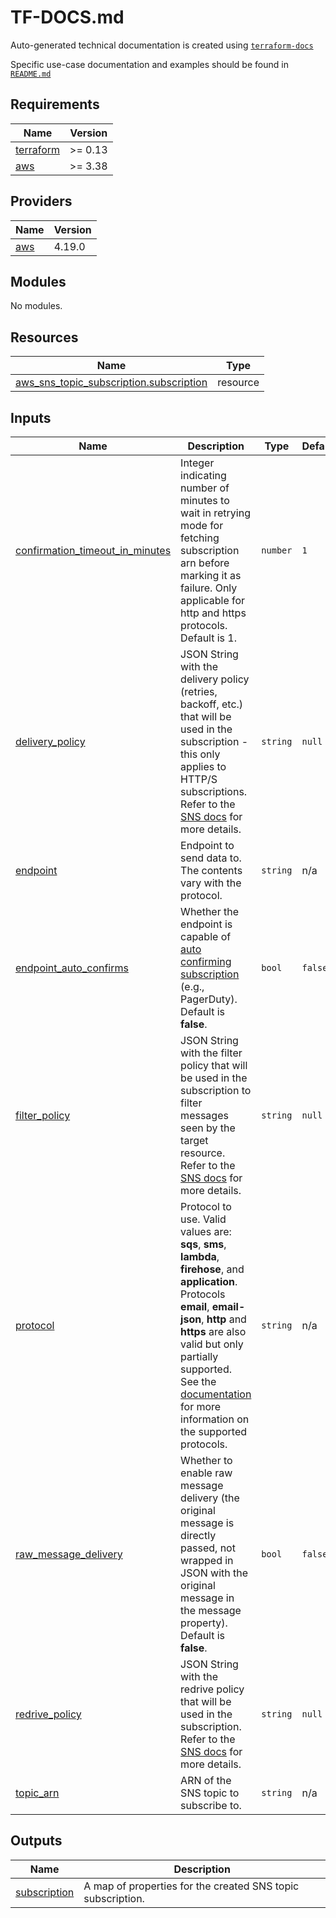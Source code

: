 # TF-DOCS.md

Auto-generated technical documentation is created using [`terraform-docs`](https://terraform-docs.io/)

Specific use-case documentation and examples should be found in [`README.md`](README.md)

## Requirements

| Name | Version |
|------|---------|
| <a name="requirement_terraform"></a> [terraform](#requirement\_terraform) | >= 0.13 |
| <a name="requirement_aws"></a> [aws](#requirement\_aws) | >= 3.38 |

## Providers

| Name | Version |
|------|---------|
| <a name="provider_aws"></a> [aws](#provider\_aws) | 4.19.0 |

## Modules

No modules.

## Resources

| Name | Type |
|------|------|
| [aws_sns_topic_subscription.subscription](https://registry.terraform.io/providers/hashicorp/aws/latest/docs/resources/sns_topic_subscription) | resource |

## Inputs

| Name | Description | Type | Default | Required |
|------|-------------|------|---------|:--------:|
| <a name="input_confirmation_timeout_in_minutes"></a> [confirmation\_timeout\_in\_minutes](#input\_confirmation\_timeout\_in\_minutes) | Integer indicating number of minutes to wait in retrying mode for fetching subscription arn before marking it as failure. Only applicable for http and https protocols. Default is 1. | `number` | `1` | no |
| <a name="input_delivery_policy"></a> [delivery\_policy](#input\_delivery\_policy) | JSON String with the delivery policy (retries, backoff, etc.) that will be used in the subscription - this only applies to HTTP/S subscriptions. Refer to the [SNS docs](https://docs.aws.amazon.com/sns/latest/dg/sns-message-delivery-retries.html) for more details. | `string` | `null` | no |
| <a name="input_endpoint"></a> [endpoint](#input\_endpoint) | Endpoint to send data to. The contents vary with the protocol. | `string` | n/a | yes |
| <a name="input_endpoint_auto_confirms"></a> [endpoint\_auto\_confirms](#input\_endpoint\_auto\_confirms) | Whether the endpoint is capable of [auto confirming subscription](https://docs.aws.amazon.com/sns/latest/dg/sns-http-https-endpoint-as-subscriber.html#SendMessageToHttp.prepare) (e.g., PagerDuty). Default is **false**. | `bool` | `false` | no |
| <a name="input_filter_policy"></a> [filter\_policy](#input\_filter\_policy) | JSON String with the filter policy that will be used in the subscription to filter messages seen by the target resource. Refer to the [SNS docs](https://docs.aws.amazon.com/sns/latest/dg/sns-message-filtering.html) for more details. | `string` | `null` | no |
| <a name="input_protocol"></a> [protocol](#input\_protocol) | Protocol to use. Valid values are: **sqs**, **sms**, **lambda**, **firehose**, and **application**. Protocols **email**, **email-json**, **http** and **https** are also valid but only partially supported. See the [documentation](https://registry.terraform.io/providers/hashicorp/aws/latest/docs/resources/sns_topic_subscription#protocol-support) for more information on the supported protocols. | `string` | n/a | yes |
| <a name="input_raw_message_delivery"></a> [raw\_message\_delivery](#input\_raw\_message\_delivery) | Whether to enable raw message delivery (the original message is directly passed, not wrapped in JSON with the original message in the message property). Default is **false**. | `bool` | `false` | no |
| <a name="input_redrive_policy"></a> [redrive\_policy](#input\_redrive\_policy) | JSON String with the redrive policy that will be used in the subscription. Refer to the [SNS docs](https://docs.aws.amazon.com/sns/latest/dg/sns-dead-letter-queues.html#how-messages-moved-into-dead-letter-queue) for more details. | `string` | `null` | no |
| <a name="input_topic_arn"></a> [topic\_arn](#input\_topic\_arn) | ARN of the SNS topic to subscribe to. | `string` | n/a | yes |

## Outputs

| Name | Description |
|------|-------------|
| <a name="output_subscription"></a> [subscription](#output\_subscription) | A map of properties for the created SNS topic subscription. |
